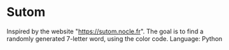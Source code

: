# Sutom
Inspired by the website "https://sutom.nocle.fr".  The goal is to find a randomly generated 7-letter word, using the color code.  Language: Python
